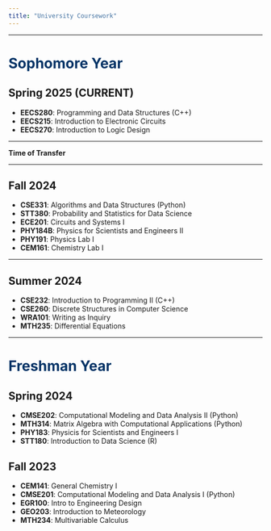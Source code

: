 ```yaml
---
title: "University Coursework"
---
```


---

# <span style="color: #003366;">Sophomore Year</span>

## Spring 2025 (CURRENT)

* **EECS280**: Programming and Data Structures (C++)
* **EECS215**: Introduction to Electronic Circuits
* **EECS270**: Introduction to Logic Design

---

**Time of Transfer**

---

## Fall 2024 

* **CSE331**: Algorithms and Data Structures (Python)
* **STT380**: Probability and Statistics for Data Science
* **ECE201**: Circuits and Systems I
* **PHY184B**: Physics for Scientists and Engineers II
* **PHY191**: Physics Lab I
* **CEM161**: Chemistry Lab I

---

## Summer 2024 

* **CSE232**: Introduction to Programming II (C++)
* **CSE260**: Discrete Structures in Computer Science
* **WRA101**: Writing as Inquiry
* **MTH235**: Differential Equations

---

# <span style="color: #003366;">Freshman Year</span>

## Spring 2024

* **CMSE202**: Computational Modeling and Data Analysis II (Python)
* **MTH314**: Matrix Algebra with Computational Applications (Python)
* **PHY183**: Physicis for Scientists and Engineers I
* **STT180**: Introduction to Data Science (R)

## Fall 2023

* **CEM141**: General Chemistry I
* **CMSE201**: Computational Modeling and Data Analysis I (Python)
* **EGR100**: Intro to Engineering Design
* **GEO203**: Introduction to Meteorology
* **MTH234**: Multivariable Calculus
